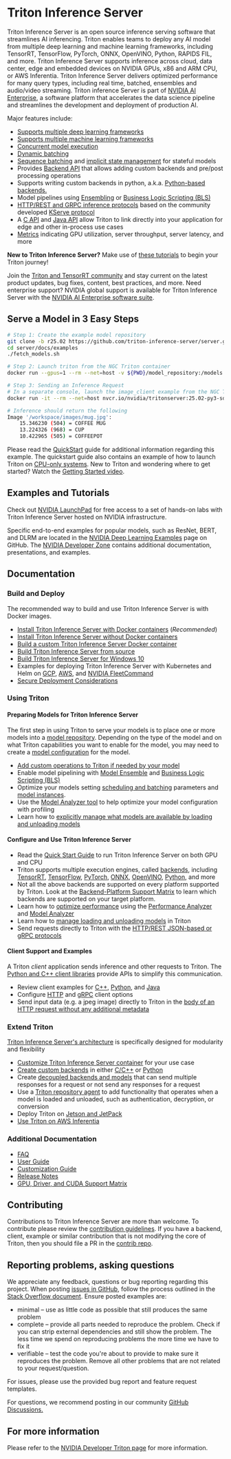 <!--
# Copyright 2018-2025, NVIDIA CORPORATION & AFFILIATES. All rights reserved.
#
# Redistribution and use in source and binary forms, with or without
# modification, are permitted provided that the following conditions
# are met:
#  * Redistributions of source code must retain the above copyright
#    notice, this list of conditions and the following disclaimer.
#  * Redistributions in binary form must reproduce the above copyright
#    notice, this list of conditions and the following disclaimer in the
#    documentation and/or other materials provided with the distribution.
#  * Neither the name of NVIDIA CORPORATION nor the names of its
#    contributors may be used to endorse or promote products derived
#    from this software without specific prior written permission.
#
# THIS SOFTWARE IS PROVIDED BY THE COPYRIGHT HOLDERS ``AS IS'' AND ANY
# EXPRESS OR IMPLIED WARRANTIES, INCLUDING, BUT NOT LIMITED TO, THE
# IMPLIED WARRANTIES OF MERCHANTABILITY AND FITNESS FOR A PARTICULAR
# PURPOSE ARE DISCLAIMED.  IN NO EVENT SHALL THE COPYRIGHT OWNER OR
# CONTRIBUTORS BE LIABLE FOR ANY DIRECT, INDIRECT, INCIDENTAL, SPECIAL,
# EXEMPLARY, OR CONSEQUENTIAL DAMAGES (INCLUDING, BUT NOT LIMITED TO,
# PROCUREMENT OF SUBSTITUTE GOODS OR SERVICES; LOSS OF USE, DATA, OR
# PROFITS; OR BUSINESS INTERRUPTION) HOWEVER CAUSED AND ON ANY THEORY
# OF LIABILITY, WHETHER IN CONTRACT, STRICT LIABILITY, OR TORT
# (INCLUDING NEGLIGENCE OR OTHERWISE) ARISING IN ANY WAY OUT OF THE USE
# OF THIS SOFTWARE, EVEN IF ADVISED OF THE POSSIBILITY OF SUCH DAMAGE.
-->

# Triton Inference Server

Triton Inference Server is an open source inference serving software that
streamlines AI inferencing. Triton enables teams to deploy any AI model from
multiple deep learning and machine learning frameworks, including TensorRT,
TensorFlow, PyTorch, ONNX, OpenVINO, Python, RAPIDS FIL, and more. Triton
Inference Server supports inference across cloud, data center, edge and embedded
devices on NVIDIA GPUs, x86 and ARM CPU, or AWS Inferentia. Triton Inference
Server delivers optimized performance for many query types, including real time,
batched, ensembles and audio/video streaming. Triton inference Server is part of
[NVIDIA AI Enterprise](https://www.nvidia.com/en-us/data-center/products/ai-enterprise/),
a software platform that accelerates the data science pipeline and streamlines
the development and deployment of production AI.

Major features include:

- [Supports multiple deep learning
  frameworks](https://github.com/triton-inference-server/backend#where-can-i-find-all-the-backends-that-are-available-for-triton)
- [Supports multiple machine learning
  frameworks](https://github.com/triton-inference-server/fil_backend)
- [Concurrent model
  execution](docs/user_guide/architecture.md#concurrent-model-execution)
- [Dynamic batching](docs/user_guide/model_configuration.md#dynamic-batcher)
- [Sequence batching](docs/user_guide/model_configuration.md#sequence-batcher) and
  [implicit state management](docs/user_guide/architecture.md#implicit-state-management)
  for stateful models
- Provides [Backend API](https://github.com/triton-inference-server/backend) that
  allows adding custom backends and pre/post processing operations
- Supports writing custom backends in python, a.k.a.
  [Python-based backends.](https://github.com/triton-inference-server/backend/blob/main/docs/python_based_backends.md#python-based-backends)
- Model pipelines using
  [Ensembling](docs/user_guide/architecture.md#ensemble-models) or [Business
  Logic Scripting
  (BLS)](https://github.com/triton-inference-server/python_backend#business-logic-scripting)
- [HTTP/REST and GRPC inference
  protocols](docs/customization_guide/inference_protocols.md) based on the community
  developed [KServe
  protocol](https://github.com/kserve/kserve/tree/master/docs/predict-api/v2)
- A [C API](docs/customization_guide/inference_protocols.md#in-process-triton-server-api) and
  [Java API](docs/customization_guide/inference_protocols.md#java-bindings-for-in-process-triton-server-api)
  allow Triton to link directly into your application for edge and other in-process use cases
- [Metrics](docs/user_guide/metrics.md) indicating GPU utilization, server
  throughput, server latency, and more

**New to Triton Inference Server?** Make use of
[these tutorials](https://github.com/triton-inference-server/tutorials)
to begin your Triton journey!

Join the [Triton and TensorRT community](https://www.nvidia.com/en-us/deep-learning-ai/triton-tensorrt-newsletter/) and
stay current on the latest product updates, bug fixes, content, best practices,
and more.  Need enterprise support?  NVIDIA global support is available for Triton
Inference Server with the
[NVIDIA AI Enterprise software suite](https://www.nvidia.com/en-us/data-center/products/ai-enterprise/).

## Serve a Model in 3 Easy Steps

```bash
# Step 1: Create the example model repository
git clone -b r25.02 https://github.com/triton-inference-server/server.git
cd server/docs/examples
./fetch_models.sh

# Step 2: Launch triton from the NGC Triton container
docker run --gpus=1 --rm --net=host -v ${PWD}/model_repository:/models nvcr.io/nvidia/tritonserver:25.02-py3 tritonserver --model-repository=/models --model-control-mode explicit --load-model densenet_onnx

# Step 3: Sending an Inference Request
# In a separate console, launch the image_client example from the NGC Triton SDK container
docker run -it --rm --net=host nvcr.io/nvidia/tritonserver:25.02-py3-sdk /workspace/install/bin/image_client -m densenet_onnx -c 3 -s INCEPTION /workspace/images/mug.jpg

# Inference should return the following
Image '/workspace/images/mug.jpg':
    15.346230 (504) = COFFEE MUG
    13.224326 (968) = CUP
    10.422965 (505) = COFFEEPOT
```
Please read the [QuickStart](docs/getting_started/quickstart.md) guide for additional information
regarding this example. The quickstart guide also contains an example of how to launch Triton on [CPU-only systems](docs/getting_started/quickstart.md#run-on-cpu-only-system). New to Triton and wondering where to get started? Watch the [Getting Started video](https://youtu.be/NQDtfSi5QF4).

## Examples and Tutorials

Check out [NVIDIA LaunchPad](https://www.nvidia.com/en-us/data-center/products/ai-enterprise-suite/trial/)
for free access to a set of hands-on labs with Triton Inference Server hosted on
NVIDIA infrastructure.

Specific end-to-end examples for popular models, such as ResNet, BERT, and DLRM
are located in the
[NVIDIA Deep Learning Examples](https://github.com/NVIDIA/DeepLearningExamples)
page on GitHub. The
[NVIDIA Developer Zone](https://developer.nvidia.com/nvidia-triton-inference-server)
contains additional documentation, presentations, and examples.

## Documentation

### Build and Deploy

The recommended way to build and use Triton Inference Server is with Docker
images.

- [Install Triton Inference Server with Docker containers](docs/customization_guide/build.md#building-with-docker) (*Recommended*)
- [Install Triton Inference Server without Docker containers](docs/customization_guide/build.md#building-without-docker)
- [Build a custom Triton Inference Server Docker container](docs/customization_guide/compose.md)
- [Build Triton Inference Server from source](docs/customization_guide/build.md#building-on-unsupported-platforms)
- [Build Triton Inference Server for Windows 10](docs/customization_guide/build.md#building-for-windows-10)
- Examples for deploying Triton Inference Server with Kubernetes and Helm on [GCP](deploy/gcp/README.md),
  [AWS](deploy/aws/README.md), and [NVIDIA FleetCommand](deploy/fleetcommand/README.md)
- [Secure Deployment Considerations](docs/customization_guide/deploy.md)

### Using Triton

#### Preparing Models for Triton Inference Server

The first step in using Triton to serve your models is to place one or
more models into a [model repository](docs/user_guide/model_repository.md). Depending on
the type of the model and on what Triton capabilities you want to enable for
the model, you may need to create a [model
configuration](docs/user_guide/model_configuration.md) for the model.

- [Add custom operations to Triton if needed by your model](docs/user_guide/custom_operations.md)
- Enable model pipelining with [Model Ensemble](docs/user_guide/architecture.md#ensemble-models)
  and [Business Logic Scripting (BLS)](https://github.com/triton-inference-server/python_backend#business-logic-scripting)
- Optimize your models setting [scheduling and batching](docs/user_guide/architecture.md#models-and-schedulers)
  parameters and [model instances](docs/user_guide/model_configuration.md#instance-groups).
- Use the [Model Analyzer tool](https://github.com/triton-inference-server/model_analyzer)
  to help optimize your model configuration with profiling
- Learn how to [explicitly manage what models are available by loading and
  unloading models](docs/user_guide/model_management.md)

#### Configure and Use Triton Inference Server

- Read the [Quick Start Guide](docs/getting_started/quickstart.md) to run Triton Inference
  Server on both GPU and CPU
- Triton supports multiple execution engines, called
  [backends](https://github.com/triton-inference-server/backend#where-can-i-find-all-the-backends-that-are-available-for-triton), including
  [TensorRT](https://github.com/triton-inference-server/tensorrt_backend),
  [TensorFlow](https://github.com/triton-inference-server/tensorflow_backend),
  [PyTorch](https://github.com/triton-inference-server/pytorch_backend),
  [ONNX](https://github.com/triton-inference-server/onnxruntime_backend),
  [OpenVINO](https://github.com/triton-inference-server/openvino_backend),
  [Python](https://github.com/triton-inference-server/python_backend), and more
- Not all the above backends are supported on every platform supported by Triton.
  Look at the
  [Backend-Platform Support Matrix](https://github.com/triton-inference-server/backend/blob/main/docs/backend_platform_support_matrix.md)
  to learn which backends are supported on your target platform.
- Learn how to [optimize performance](docs/user_guide/optimization.md) using the
  [Performance Analyzer](https://github.com/triton-inference-server/perf_analyzer/blob/main/README.md)
  and
  [Model Analyzer](https://github.com/triton-inference-server/model_analyzer)
- Learn how to [manage loading and unloading models](docs/user_guide/model_management.md) in
  Triton
- Send requests directly to Triton with the [HTTP/REST JSON-based
  or gRPC protocols](docs/customization_guide/inference_protocols.md#httprest-and-grpc-protocols)

#### Client Support and Examples

A Triton *client* application sends inference and other requests to Triton. The
[Python and C++ client libraries](https://github.com/triton-inference-server/client)
provide APIs to simplify this communication.

- Review client examples for [C++](https://github.com/triton-inference-server/client/blob/main/src/c%2B%2B/examples),
  [Python](https://github.com/triton-inference-server/client/blob/main/src/python/examples),
  and [Java](https://github.com/triton-inference-server/client/blob/main/src/java/src/main/java/triton/client/examples)
- Configure [HTTP](https://github.com/triton-inference-server/client#http-options)
  and [gRPC](https://github.com/triton-inference-server/client#grpc-options)
  client options
- Send input data (e.g. a jpeg image) directly to Triton in the [body of an HTTP
  request without any additional metadata](https://github.com/triton-inference-server/server/blob/main/docs/protocol/extension_binary_data.md#raw-binary-request)

### Extend Triton

[Triton Inference Server's architecture](docs/user_guide/architecture.md) is specifically
designed for modularity and flexibility

- [Customize Triton Inference Server container](docs/customization_guide/compose.md) for your use case
- [Create custom backends](https://github.com/triton-inference-server/backend)
  in either [C/C++](https://github.com/triton-inference-server/backend/blob/main/README.md#triton-backend-api)
  or [Python](https://github.com/triton-inference-server/python_backend)
- Create [decoupled backends and models](docs/user_guide/decoupled_models.md) that can send
  multiple responses for a request or not send any responses for a request
- Use a [Triton repository agent](docs/customization_guide/repository_agents.md) to add functionality
  that operates when a model is loaded and unloaded, such as authentication,
  decryption, or conversion
- Deploy Triton on [Jetson and JetPack](docs/user_guide/jetson.md)
- [Use Triton on AWS
   Inferentia](https://github.com/triton-inference-server/python_backend/tree/main/inferentia)

### Additional Documentation

- [FAQ](docs/user_guide/faq.md)
- [User Guide](docs/README.md#user-guide)
- [Customization Guide](docs/README.md#customization-guide)
- [Release Notes](https://docs.nvidia.com/deeplearning/triton-inference-server/release-notes/index.html)
- [GPU, Driver, and CUDA Support
Matrix](https://docs.nvidia.com/deeplearning/dgx/support-matrix/index.html)

## Contributing

Contributions to Triton Inference Server are more than welcome. To
contribute please review the [contribution
guidelines](CONTRIBUTING.md). If you have a backend, client,
example or similar contribution that is not modifying the core of
Triton, then you should file a PR in the [contrib
repo](https://github.com/triton-inference-server/contrib).

## Reporting problems, asking questions

We appreciate any feedback, questions or bug reporting regarding this project.
When posting [issues in GitHub](https://github.com/triton-inference-server/server/issues),
follow the process outlined in the [Stack Overflow document](https://stackoverflow.com/help/mcve).
Ensure posted examples are:
- minimal – use as little code as possible that still produces the
  same problem
- complete – provide all parts needed to reproduce the problem. Check
  if you can strip external dependencies and still show the problem. The
  less time we spend on reproducing problems the more time we have to
  fix it
- verifiable – test the code you're about to provide to make sure it
  reproduces the problem. Remove all other problems that are not
  related to your request/question.

For issues, please use the provided bug report and feature request templates.

For questions, we recommend posting in our community
[GitHub Discussions.](https://github.com/triton-inference-server/server/discussions)

## For more information

Please refer to the [NVIDIA Developer Triton page](https://developer.nvidia.com/nvidia-triton-inference-server)
for more information.

